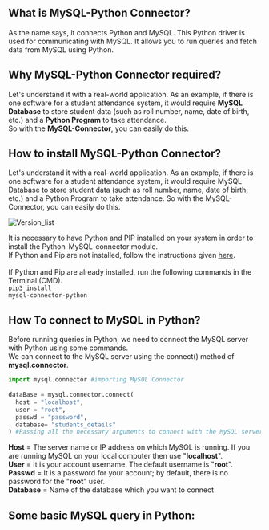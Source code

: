 ## What is MySQL-Python Connector?
As the name says, it connects Python and MySQL. This Python driver is used for communicating with MySQL. It allows you to run queries and fetch data from MySQL using Python.

## Why MySQL-Python Connector required?
Let's understand it with a real-world application. As an example, if there is one software for a student attendance system, it would require **MySQL Database** to store student data (such as roll number, name, date of birth, etc.) and a **Python Program** to take attendance. <br>
So with the **MySQL-Connector**, you can easily do this.

## How to install MySQL-Python Connector?
Let's understand it with a real-world application. As an example, if there is one software for a student attendance system, it would require MySQL Database to store student data (such as roll number, name, date of birth, etc.) and a Python Program to take attendance. So with the MySQL-Connector, you can easily do this.

![Version_list](https://user-images.githubusercontent.com/93902835/220413037-9663c450-34d1-47de-814a-c6885d2b6d04.png)

It is necessary to have Python and PIP installed on your system in order to install the Python-MySQL-connector module. <br>
If Python and Pip are not installed, follow the instructions given [<ins>here</ins>](https://www.activestate.com/resources/quick-reads/how-to-install-pip-on-windows/). <br>
<br>
If Python and Pip are already installed, run the following commands in the Terminal (CMD).
<br>
<code>pip3 install mysql-connector-python</code>

## How To connect to MySQL in Python?
Before running queries in Python, we need to connect the MySQL server with Python using some commands. <br>
We can connect to the MySQL server using the connect() method of **mysql.connector**.

```py
import mysql.connector #importing MySQL Connector
  
dataBase = mysql.connector.connect(
  host = "localhost",
  user = "root",
  passwd = "password",
  database= "students_details"
) #Passing all the necessary arguments to connect with the MySQL server
```
**Host** = The server name or IP address on which MySQL is running. If you are running MySQL on your local computer then use "**localhost**". <br>
**User** = It is your account username. The default username is "**root**". <br>
**Passwd** = It is a password for your account; by default, there is no password for the "**root**" user.<br>
**Database** = Name of the database which you want to connect

## Some basic MySQL query in Python:

### 

